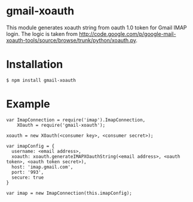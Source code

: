 # gmail-xoauth

This module generates xoauth string from oauth 1.0 token for Gmail IMAP login. The logic is taken from http://code.google.com/p/google-mail-xoauth-tools/source/browse/trunk/python/xoauth.py.

# Installation

    $ npm install gmail-xoauth

# Example

    var ImapConnection = require('imap').ImapConnection,
        XOauth = require('gmail-xoauth');

    xoauth = new XOauth(<consumer key>, <consumer secret>);

    var imapConfig = {
      username: <email address>,
      xoauth: xoauth.generateIMAPXOauthString(<email address>, <oauth token>, <oauth token secret>),
      host: 'imap.gmail.com',
      port: '993',
      secure: true
    }

    var imap = new ImapConnection(this.imapConfig);

